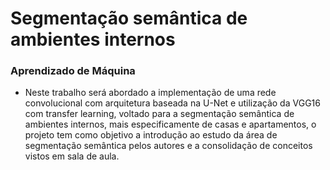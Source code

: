 # Segmentação semântica de ambientes internos

### Aprendizado de Máquina

- Neste trabalho será abordado a implementação
de uma rede convolucional com arquitetura baseada na U-Net
e utilização da VGG16 com transfer learning, voltado para a
segmentação semântica de ambientes internos, mais
especificamente de casas e apartamentos, o projeto tem como
objetivo a introdução ao estudo da área de segmentação
semântica pelos autores e a consolidação de conceitos vistos
em sala de aula.